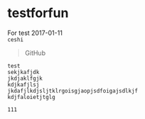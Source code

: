 # testforfun
For test 2017-01-11    
`ceshi`
> GitHub

````
test
sekjkafjdk
jkdjaklfgjk
kdjkafjlsj
jkdafjlkdjsljtklrgoisgjaopjsdfoigajsdlkjf
kdjfaloietjtglg
````

`111`
